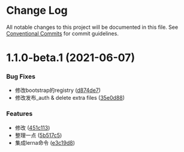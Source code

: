 # Change Log

All notable changes to this project will be documented in this file.
See [Conventional Commits](https://conventionalcommits.org) for commit guidelines.

# 1.1.0-beta.1 (2021-06-07)


### Bug Fixes

* 修改bootstrap的registry ([d874de7](http://仓库地址/commits/d874de7e929938dd6590753257ae64bddc9687e0))
* 修改发布_auth & delete extra files ([35e0d88](http://仓库地址/commits/35e0d88791e684e1ee10cc76200bd4e7554d1a5b))


### Features

* 修改 ([451c113](http://仓库地址/commits/451c113e96162e4c130242f81d21d1840f16acf9))
* 整理一点 ([5b517c5](http://仓库地址/commits/5b517c54b3ef44998e3eaf77a78c820ff00e1563))
* 集成lerna命令 ([e3c19d8](http://仓库地址/commits/e3c19d88b957e0281a3d3486c380f13875b7625d))
